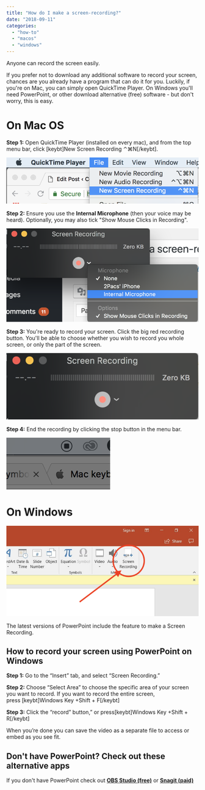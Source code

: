 ```yaml
---
title: "How do I make a screen-recording?"
date: "2018-09-11"
categories: 
  - "how-to"
  - "macos"
  - "windows"
---
```


Anyone can record the screen easily.

If you prefer not to download any additional software to record your screen, chances are you already have a program that can do it for you. Luckily, if you're on Mac, you can simply open QuickTime Player. On Windows you'll need PowerPoint, or other download alternative (free) software - but don't worry, this is easy.

# On Mac OS

**Step 1:** Open QuickTime Player (installed on every mac), and from the top menu bar, click \[keybt\]New Screen Recording ⌃⌘N\[/keybt\].

![](images/img_5b978c400c948.png)

**Step 2:** Ensure you use the **Internal Microphone** (then your voice may be heard). Optionally, you may also tick "Show Mouse Clicks in Recording".

![](images/img_5b978c3481f12.png)

**Step 3:** You're ready to record your screen. Click the big red recording button. You'll be able to choose whether you wish to record you whole screen, or only the part of the screen.

![](images/img_5b978eea6f8b0.png)

**Step 4:** End the recording by clicking the stop button in the menu bar.

![](images/img_5b978cf7caa47.png)

# On Windows

![](images/img_5b978f836da90.png)

The latest versions of PowerPoint include the feature to make a Screen Recording.

## How to record your screen using PowerPoint on Windows

**Step 1:** Go to the “Insert” tab, and select “Screen Recording.”

**Step 2:** Choose “Select Area” to choose the specific area of your screen you want to record. If you want to record the entire screen, press \[keybt\]Windows Key +Shift + F\[/keybt\]

**Step 3:** Click the “record” button,” or press\[keybt\]Windows Key +Shift + R\[/keybt\]

When you’re done you can save the video as a separate file to access or embed as you see fit.

## Don't have PowerPoint? Check out these alternative apps

If you don't have PowerPoint check out **[OBS Studio (free)](https://obsproject.com/download)** or **[Snagit (paid)](https://www.techsmith.com/store/snagit)**
